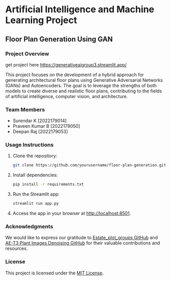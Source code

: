 # Artificial Intelligence and Machine Learning Project

## Floor Plan Generation Using GAN

### Project Overview
get project here https://generativeaigroup3.streamlit.app/

This project focuses on the development of a hybrid approach for generating architectural floor plans using Generative Adversarial Networks (GANs) and Autoencoders. The goal is to leverage the strengths of both models to create diverse and realistic floor plans, contributing to the fields of artificial intelligence, computer vision, and architecture.

### Team Members

- Surendar K [2022179014]
- Praveen Kumar B [2022179050]
- Deepan Raj [2022179053]


### Usage Instructions

1. Clone the repository:

    ```bash
    git clone https://github.com/yourusername/floor-plan-generation.git
    ```

2. Install dependencies:

    ```bash
    pip install -r requirements.txt
    ```

3. Run the Streamlit app:

    ```bash
    streamlit run app.py
    ```

4. Access the app in your browser at [http://localhost:8501](http://localhost:8501).

### Acknowledgments

We would like to express our gratitude to [Estate_plot_groups GitHub](https://github.com/aakgna/Estate_plot_groups) and [AE-T3 Plant Images Denoising GitHub](https://github.com/adityamushyam/AE-T3/blob/main/Plant%20Images%20Denoising.ipynb) for their valuable contributions and resources.

### License

This project is licensed under the [MIT License](LICENSE).

